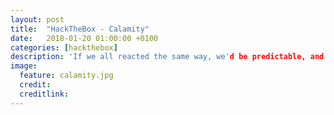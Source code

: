 ```yaml
---
layout: post
title:  "HackTheBox - Calamity"
date:   2018-01-20 01:00:00 +0100
categories: [hackthebox]
description: 'If we all reacted the same way, we'd be predictable, and there's always more than one way to view a situation.'
image:
  feature: calamity.jpg
  credit:
  creditlink:
---
```

